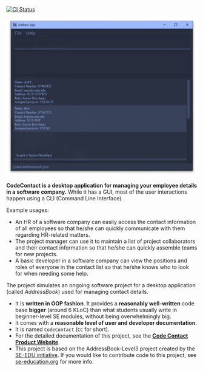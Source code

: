 [![CI Status](https://github.com/AY2324S1-CS2103T-T09-2/tp/workflows/Java%20CI/badge.svg)](https://github.com/AY2324S1-CS2103T-T09-2/tp/actions)

![Ui](docs/images/Ui.png)

**CodeContact is a desktop application for managing your employee details in a software company.** While it has a GUI, most of the user interactions happen using a CLI (Command Line Interface).<br>
  
Example usages:
  * An HR of a software company can easily access the contact information of all employees so that he/she can quickly communicate with them regarding HR-related matters.
  * The project manager can use it to maintain a list of project collaborators and their contact information so that he/she can quickly assemble teams for new projects.
  * A basic developer in a software company can view the positions and roles of everyone in the contact list so that he/she knows who to look for when needing some help.

The project simulates an ongoing software project for a desktop application (called _AddressBook_) used for managing contact details.
  * It is **written in OOP fashion**. It provides a **reasonably well-written** code base **bigger** (around 6 KLoC) than what students usually write in beginner-level SE modules, without being overwhelmingly big.
  * It comes with a **reasonable level of user and developer documentation**.
* It is named `CodeContact` (`CC` for short).
* For the detailed documentation of this project, see the **[Code Contact Product Website](https://ay2324s1-cs2103t-t09-2.github.io/tp/)**.
* This project is based on the AddressBook-Level3 project created by the [SE-EDU initiative](https://se-education.org). If you would like to contribute code to this project, see [se-education.org](https://se-education.org#https://se-education.org/#contributing) for more info.
